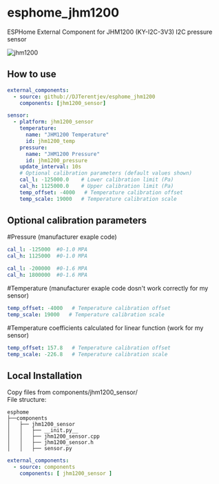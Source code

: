 # esphome_jhm1200
ESPHome External Component for JHM1200 (KY-I2C-3V3) I2C pressure sensor 

![jhm1200](https://github.com/user-attachments/assets/dfc820e4-5c6c-4f2e-9817-a775c39b0740)
## How to use
```yaml
external_components:
  - source: github://DJTerentjev/esphome_jhm1200
    components: [jhm1200_sensor]
```

```yaml
sensor:
  - platform: jhm1200_sensor
    temperature:
      name: "JHM1200 Temperature"
      id: jhm1200_temp
    pressure:
      name: "JHM1200 Pressure"
      id: jhm1200_pressure
    update_interval: 10s
    # Optional calibration parameters (default values shown)
    cal_l: -125000.0    # Lower calibration limit (Pa)
    cal_h: 1125000.0    # Upper calibration limit (Pa)
    temp_offset: -4000   # Temperature calibration offset
    temp_scale: 19000   # Temperature calibration scale
```
## Optional calibration parameters
#Pressure (manufacturer exaple code)
```yaml
cal_l: -125000  #0-1.0 MPA
cal_h: 1125000  #0-1.0 MPA

cal_l: -200000  #0-1.6 MPA
cal_h: 1800000  #0-1.6 MPA
```

#Temperature (manufacturer exaple code dosn't work correctly for my sensor)
```yaml
temp_offset: -4000   # Temperature calibration offset
temp_scale: 19000   # Temperature calibration scale
```
#Temperature coefficients calculated for linear function (work for my sensor)
```yaml
temp_offset: 157.8   # Temperature calibration offset
temp_scale: -226.8   # Temperature calibration scale
```

## Local Installation
Copy files from components/jhm1200_sensor/  
File structure:
```
esphome
├──components
│   ├── jhm1200_sensor
│   │   ├── __init.py__
│   │   ├── jhm1200_sensor.cpp
│   │   ├── jhm1200_sensor.h
│   │   ├── sensor.py
```

```yaml
external_components:
  - source: components
    components: [ jhm1200_sensor ]
```
